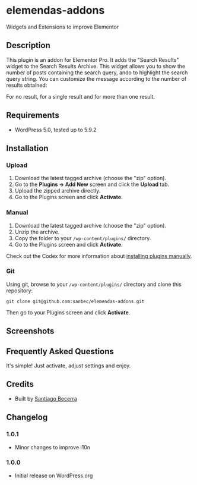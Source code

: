 # elemendas-addons
Widgets and Extensions to improve Elementor

## Description

This plugin is an addon for Elementor Pro. It adds the "Search Results" widget to the Search Results Archive. This widget allows you to show the number
of posts containing the search query, ando to highlight the search query string. 
You can customize the message according to the number of results obtained:

For no result, for a single result and for more than one result.


## Requirements
* WordPress 5.0, tested up to 5.9.2

## Installation

### Upload

1. Download the latest tagged archive (choose the "zip" option).
2. Go to the __Plugins -> Add New__ screen and click the __Upload__ tab.
3. Upload the zipped archive directly.
4. Go to the Plugins screen and click __Activate__.

### Manual

1. Download the latest tagged archive (choose the "zip" option).
2. Unzip the archive.
3. Copy the folder to your `/wp-content/plugins/` directory.
4. Go to the Plugins screen and click __Activate__.

Check out the Codex for more information about [installing plugins manually](https://wordpress.org/support/article/managing-plugins/).

### Git

Using git, browse to your `/wp-content/plugins/` directory and clone this repository:

`git clone git@github.com:sanbec/elemendas-addons.git`

Then go to your Plugins screen and click __Activate__.

## Screenshots

## Frequently Asked Questions

It's simple! Just activate, adjust settings and enjoy.

## Credits

* Built by [Santiago Becerra](https://elemendas.com/)

## Changelog

### 1.0.1
* Minor changes to improve i10n

### 1.0.0
* Initial release on WordPress.org
